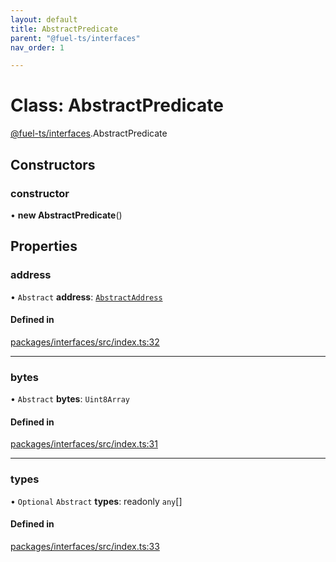 ```yaml
---
layout: default
title: AbstractPredicate
parent: "@fuel-ts/interfaces"
nav_order: 1

---
```


# Class: AbstractPredicate

[@fuel-ts/interfaces](../index.md).AbstractPredicate

## Constructors

### constructor

• **new AbstractPredicate**()

## Properties

### address

• `Abstract` **address**: [`AbstractAddress`](AbstractAddress.md)

#### Defined in

[packages/interfaces/src/index.ts:32](https://github.com/FuelLabs/fuels-ts/blob/master/packages/interfaces/src/index.ts#L32)

___

### bytes

• `Abstract` **bytes**: `Uint8Array`

#### Defined in

[packages/interfaces/src/index.ts:31](https://github.com/FuelLabs/fuels-ts/blob/master/packages/interfaces/src/index.ts#L31)

___

### types

• `Optional` `Abstract` **types**: readonly `any`[]

#### Defined in

[packages/interfaces/src/index.ts:33](https://github.com/FuelLabs/fuels-ts/blob/master/packages/interfaces/src/index.ts#L33)
